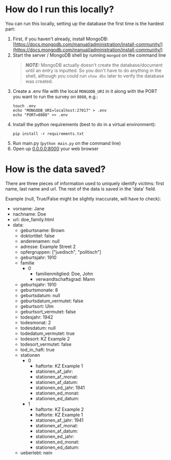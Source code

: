# How do I run this locally?

You can run this locally, setting up the database the first time is the hardest part:

1. First, if you haven't already, install MongoDB: [https://docs.mongodb.com/manual/administration/install-community/](https://docs.mongodb.com/manual/administration/install-community/)
2. Start the server / MongoDB shell by running `mongod` on the command line
    > **_NOTE:_**  MongoDB actually doesn't create the database/document until an entry is inputted. So you don't have to do anything in the shell, although you could run `show dbs` later to verify the database was created.
3. Create a .env file with the local `MONGODB_URI` in it along with the PORT you want to run the survey on `8080`, e.g.:
    ```
    touch .env
    echo "MONGODB_URI=localhost:27017" > .env
    echo "PORT=8080" >> .env
    ```
4. Install the python requirements (best to do in a virtual environment):
    ```
    pip install -r requirements.txt
    ```
5. Run main.py (`python main.py` on the command line)
6. Open up [0.0.0.0:8000](0.0.0.0:8080) your web browser

# How is the data saved?

There are three pieces of information used to uniquely identify victims: first name, last name and url.
The rest of the data is saved in the 'data' field.

Example (null, True/False might be slightly inaccurate, will have to check):

   - vorname: Jane
   - nachname: Doe
   - url: doe_family.html
   - data:
       * geburtsname: Brown
       * doktortitel: false
       * anderenamen: null
       * adresse: Example Street 2
       * opfergruppen: ["juedisch", "politisch"]
       * geburtsjahr: 1910
       * familie
           * 0
              * familienmitglied: Doe, John
               * verwandtschaftsgrad: Mann
       * geburtsjahr: 1910
       * geburtsmonate: 8
       * geburtsdatum: null
       * geburtsdatum_vermutet: false
       * geburtsort: Ulm
       * geburtsort_vermutet: false
       * todesjahr: 1942
       * todesmonat: 2
       * todesdatum: null
       * todedatum_vermutet: true
       * todesort: KZ Example 2
       * todesort_vermutet: false
       * tod_in_haft: true
       * stationen
            * 0
                * haftorte: KZ Example 1
                * stationen_af_jahr: 
                * stationen_af_monat: 
                * stationen_af_datum: 
                * stationen_ed_jahr: 1941
                * stationen_ed_monat: 
                * stationen_ed_datum: 
            * 1
                * haftorte: KZ Example 2
                * haftorte: KZ Example 1
                * stationen_af_jahr: 1941
                * stationen_af_monat: 
                * stationen_af_datum: 
                * stationen_ed_jahr: 
                * stationen_ed_monat: 
                * stationen_ed_datum: 
       * ueberlebt: nein
       
       
   